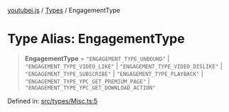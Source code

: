 [youtubei.js](../../../../README.md) / [Types](../README.md) / EngagementType

# Type Alias: EngagementType

> **EngagementType** = `"ENGAGEMENT_TYPE_UNBOUND"` \| `"ENGAGEMENT_TYPE_VIDEO_LIKE"` \| `"ENGAGEMENT_TYPE_VIDEO_DISLIKE"` \| `"ENGAGEMENT_TYPE_SUBSCRIBE"` \| `"ENGAGEMENT_TYPE_PLAYBACK"` \| `"ENGAGEMENT_TYPE_YPC_GET_PREMIUM_PAGE"` \| `"ENGAGEMENT_TYPE_YPC_GET_DOWNLOAD_ACTION"`

Defined in: [src/types/Misc.ts:5](https://github.com/LuanRT/YouTube.js/blob/0733f60b57877f6b8b87dfd5cc6195b5085f5c09/src/types/Misc.ts#L5)
